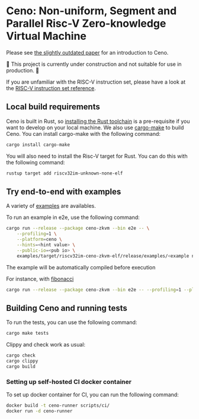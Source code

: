 # Ceno: Non-uniform, Segment and Parallel Risc-V Zero-knowledge Virtual Machine

Please see [the slightly outdated paper](https://eprint.iacr.org/2024/387) for an introduction to Ceno.

🚧 This project is currently under construction and not suitable for use in production. 🚧

If you are unfamiliar with the RISC-V instruction set, please have a look at the [RISC-V instruction set reference](https://github.com/jameslzhu/riscv-card/releases/download/latest/riscv-card.pdf).

## Local build requirements

Ceno is built in Rust, so [installing the Rust toolchain](https://www.rust-lang.org/tools/install) is a pre-requisite if you want to develop on your local machine.  We also use [cargo-make](https://sagiegurari.github.io/cargo-make/) to build Ceno. You can install cargo-make with the following command:

```sh
cargo install cargo-make
```

You will also need to install the Risc-V target for Rust. You can do this with the following command:

```sh
rustup target add riscv32im-unknown-none-elf
```

## Try end-to-end with examples
A variety of [examples](https://github.com/scroll-tech/ceno/tree/master/examples/examples) are availables.

To run an example in e2e, use the following command:

```sh
cargo run --release --package ceno-zkvm --bin e2e -- \
    --profiling=1 \
    --platform=ceno \
    --hints=<hint value> \
    --public-io=<pub io> \
    examples/target/riscv32im-ceno-zkvm-elf/release/examples/<example name>
```

The example will be automatically compiled before execution

For instance, with [fibonacci](https://github.com/scroll-tech/ceno/blob/master/examples/examples/fibonacci.rs)

```sh
cargo run --release --package ceno-zkvm --bin e2e -- --profiling=1 --platform=ceno --hints=10 --public-io=4191 examples/target/riscv32im-ceno-zkvm-elf/release/examples/fibonacci
```


## Building Ceno and running tests

To run the tests, you can use the following command:

```sh
cargo make tests
```

Clippy and check work as usual:

```sh
cargo check
cargo clippy
cargo build
```

### Setting up self-hosted CI docker container

To set up docker container for CI, you can run the following command:

```sh
docker build -t ceno-runner scripts/ci/
docker run -d ceno-runner
```
